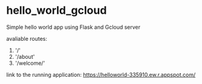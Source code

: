 # hello_world_gcloud
Simple hello world app using Flask and Gcloud server

avaliable routes:
1) '/'
2) '/about'
3) '/welcome/<name>'
  
  link to the running application:  https://helloworld-335910.ew.r.appspot.com/
